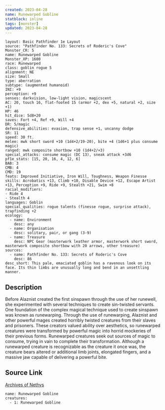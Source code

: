 ```yaml
---
created: 2023-04-28
name: Runewarped Gobline
statblock: inline
tags: [monster]
updated: 2023-04-28
---
```

```statblock
layout: Basic Pathfinder 1e Layout
source: "Pathfinder No. 133: Secrets of Roderic's Cove"
Monster_CR: 5
name: Runewarped Gobline
Monster_XP: 1600
race: Runewarped
class: goblin rogue 5
alignment: NE
size: Small
type: aberration
subtype: (augmented humanoid)
INI: +9
perception: +9
senses: darkvision, low-light vision, magicscent
AC: 20, touch 16, flat-footed 15 (armor +2, dex +5, natural +2, size +1)
HP: 46
hit_dice: 5d8+20
saves: Fort +4, Ref +9, Will +4
DR: 5/magic
defensive_abilities: evasion, trap sense +1, uncanny dodge
SR: 11
speed: 30 ft.
melee: mwk short sword +10 (1d4+2/19-20), bite +4 (1d6+1 plus consume magic)
ranged: mwk composite shortbow +10 (1d4+2/×3)
special_attacks: consume magic (DC 13), sneak attack +3d6
pf1e_stats: [15, 20, 16, 4, 12, 6]
BAB: 3
CMB: 4
CMD: 19
feats: Improved Initiative, Iron Will, Toughness, Weapon Finesse
skills: Acrobatics +13, Climb +10, Disable Device +12, Escape Artist +13, Perception +9, Ride +9, Stealth +21, Swim +8
racial_modifiers:
- Ride 4
- Stealth 4
languages: Goblin
special_qualities: rogue talents (finesse rogue, surprise attack), trapfinding +2
ecology:
  - name: Environment
    desc: any
  - name: Organisation
    desc: solitary, pair, or gang (3-9)
  - name: Treasure
    desc: NPC Gear (masterwork leather armor, masterwork short sword, masterwork composite shortbow with 20 arrows, other treasure)
sources:
  - name: Pathfinder No. 133: Secrets of Roderic's Cove
    desc: 86
desc_short: This pale, emaciated goblin has a ravenous look on its face. Its thin limbs are unusually long and bend in an unsettling manner.
```
## Description
Before Alaznist created the first sinspawn through the use of her runewell, she experimented with several techniques to create sin-twisted servants. One foundation of the complex magical technique used to create sinspawn was known as runewarping. Through the use of runewarping, Alaznist and other powerful mages created horribly twisted creatures from their slaves and prisoners. These creators valued ability over aesthetics, so runewarped creatures were transformed by powerful magic into horrid mockeries of their previous forms. Runewarped creatures seek out sources of magic to consume, trying in vain to complete their transformation. Although a runewarped creature is recognizable as the creature it once was, the creature bears altered or additional limb joints, elongated fingers, and a massive jaw capable of delivering a powerful bite.
## Source Link
[Archives of Nethys](https://aonprd.com/MonsterDisplay.aspx?ItemName=Runewarped%20Gobline)
```encounter-table
name: Runewarped Gobline
creatures:
  - 1: Runewarped Gobline
```
